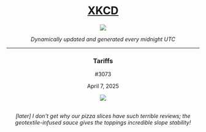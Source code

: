 
<h1 align="center"><a href="https://xkcd.com">XKCD</a></h1>
<div align="center">
    <img src="https://img.shields.io/github/last-commit/ShashashankThakur/XKCD?label=last%20updated" />
</div>

<p align="center"><i>Dynamically updated and generated every midnight UTC</i></p>
<hr>
<div align="center">
    <h3><strong>Tariffs</strong></h3>
    <p>#3073</p>
    <p>April 7, 2025</p>
    <img src="https://imgs.xkcd.com/comics/tariffs.png">
    <br></br>
    <p><i>[later] I don't get why our pizza slices have such terrible reviews; the geotextile-infused sauce gives the toppings incredible slope stability!</i></p>
</div>
